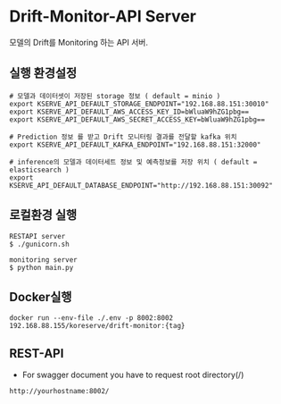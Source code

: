 # Drift-Monitor-API Server
모델의 Drift를 Monitoring 하는 API 서버.

## 실행 환경설정
```shell
# 모델과 데이터셋이 저장된 storage 정보 ( default = minio )
export KSERVE_API_DEFAULT_STORAGE_ENDPOINT="192.168.88.151:30010"
export KSERVE_API_DEFAULT_AWS_ACCESS_KEY_ID=bWluaW9hZG1pbg==
export KSERVE_API_DEFAULT_AWS_SECRET_ACCESS_KEY=bWluaW9hZG1pbg==

# Prediction 정보 를 받고 Drift 모니터링 결과를 전달할 kafka 위치
export KSERVE_API_DEFAULT_KAFKA_ENDPOINT="192.168.88.151:32000"

# inference의 모델과 데이터세트 정보 및 예측정보를 저장 위치 ( default = elasticsearch )
export KSERVE_API_DEFAULT_DATABASE_ENDPOINT="http://192.168.88.151:30092"
```


## 로컬환경 실행
```shell
RESTAPI server
$ ./gunicorn.sh

monitoring server
$ python main.py
```

## Docker실행
```shell
docker run --env-file ./.env -p 8002:8002 192.168.88.155/koreserve/drift-monitor:{tag}
```

## REST-API
- For swagger document you have to request root directory(/)
```shell
http://yourhostname:8002/
```